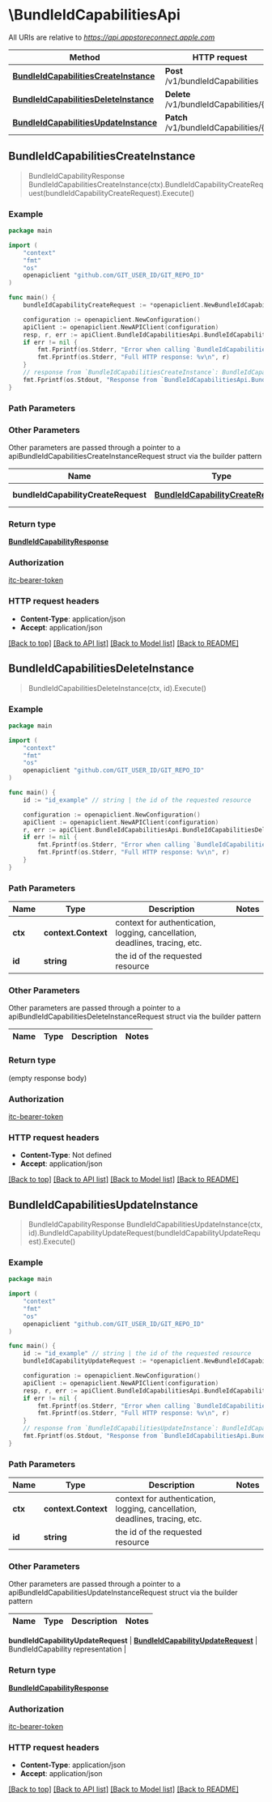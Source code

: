# \BundleIdCapabilitiesApi

All URIs are relative to *https://api.appstoreconnect.apple.com*

Method | HTTP request | Description
------------- | ------------- | -------------
[**BundleIdCapabilitiesCreateInstance**](BundleIdCapabilitiesApi.md#BundleIdCapabilitiesCreateInstance) | **Post** /v1/bundleIdCapabilities | 
[**BundleIdCapabilitiesDeleteInstance**](BundleIdCapabilitiesApi.md#BundleIdCapabilitiesDeleteInstance) | **Delete** /v1/bundleIdCapabilities/{id} | 
[**BundleIdCapabilitiesUpdateInstance**](BundleIdCapabilitiesApi.md#BundleIdCapabilitiesUpdateInstance) | **Patch** /v1/bundleIdCapabilities/{id} | 



## BundleIdCapabilitiesCreateInstance

> BundleIdCapabilityResponse BundleIdCapabilitiesCreateInstance(ctx).BundleIdCapabilityCreateRequest(bundleIdCapabilityCreateRequest).Execute()



### Example

```go
package main

import (
    "context"
    "fmt"
    "os"
    openapiclient "github.com/GIT_USER_ID/GIT_REPO_ID"
)

func main() {
    bundleIdCapabilityCreateRequest := *openapiclient.NewBundleIdCapabilityCreateRequest(*openapiclient.NewBundleIdCapabilityCreateRequestData("Type_example", *openapiclient.NewBundleIdCapabilityCreateRequestDataAttributes(openapiclient.CapabilityType("ICLOUD")), *openapiclient.NewBundleIdCapabilityCreateRequestDataRelationships(*openapiclient.NewBundleIdCapabilityCreateRequestDataRelationshipsBundleId(*openapiclient.NewBundleIdCapabilityCreateRequestDataRelationshipsBundleIdData("Type_example", "Id_example"))))) // BundleIdCapabilityCreateRequest | BundleIdCapability representation

    configuration := openapiclient.NewConfiguration()
    apiClient := openapiclient.NewAPIClient(configuration)
    resp, r, err := apiClient.BundleIdCapabilitiesApi.BundleIdCapabilitiesCreateInstance(context.Background()).BundleIdCapabilityCreateRequest(bundleIdCapabilityCreateRequest).Execute()
    if err != nil {
        fmt.Fprintf(os.Stderr, "Error when calling `BundleIdCapabilitiesApi.BundleIdCapabilitiesCreateInstance``: %v\n", err)
        fmt.Fprintf(os.Stderr, "Full HTTP response: %v\n", r)
    }
    // response from `BundleIdCapabilitiesCreateInstance`: BundleIdCapabilityResponse
    fmt.Fprintf(os.Stdout, "Response from `BundleIdCapabilitiesApi.BundleIdCapabilitiesCreateInstance`: %v\n", resp)
}
```

### Path Parameters



### Other Parameters

Other parameters are passed through a pointer to a apiBundleIdCapabilitiesCreateInstanceRequest struct via the builder pattern


Name | Type | Description  | Notes
------------- | ------------- | ------------- | -------------
 **bundleIdCapabilityCreateRequest** | [**BundleIdCapabilityCreateRequest**](BundleIdCapabilityCreateRequest.md) | BundleIdCapability representation | 

### Return type

[**BundleIdCapabilityResponse**](BundleIdCapabilityResponse.md)

### Authorization

[itc-bearer-token](../README.md#itc-bearer-token)

### HTTP request headers

- **Content-Type**: application/json
- **Accept**: application/json

[[Back to top]](#) [[Back to API list]](../README.md#documentation-for-api-endpoints)
[[Back to Model list]](../README.md#documentation-for-models)
[[Back to README]](../README.md)


## BundleIdCapabilitiesDeleteInstance

> BundleIdCapabilitiesDeleteInstance(ctx, id).Execute()



### Example

```go
package main

import (
    "context"
    "fmt"
    "os"
    openapiclient "github.com/GIT_USER_ID/GIT_REPO_ID"
)

func main() {
    id := "id_example" // string | the id of the requested resource

    configuration := openapiclient.NewConfiguration()
    apiClient := openapiclient.NewAPIClient(configuration)
    r, err := apiClient.BundleIdCapabilitiesApi.BundleIdCapabilitiesDeleteInstance(context.Background(), id).Execute()
    if err != nil {
        fmt.Fprintf(os.Stderr, "Error when calling `BundleIdCapabilitiesApi.BundleIdCapabilitiesDeleteInstance``: %v\n", err)
        fmt.Fprintf(os.Stderr, "Full HTTP response: %v\n", r)
    }
}
```

### Path Parameters


Name | Type | Description  | Notes
------------- | ------------- | ------------- | -------------
**ctx** | **context.Context** | context for authentication, logging, cancellation, deadlines, tracing, etc.
**id** | **string** | the id of the requested resource | 

### Other Parameters

Other parameters are passed through a pointer to a apiBundleIdCapabilitiesDeleteInstanceRequest struct via the builder pattern


Name | Type | Description  | Notes
------------- | ------------- | ------------- | -------------


### Return type

 (empty response body)

### Authorization

[itc-bearer-token](../README.md#itc-bearer-token)

### HTTP request headers

- **Content-Type**: Not defined
- **Accept**: application/json

[[Back to top]](#) [[Back to API list]](../README.md#documentation-for-api-endpoints)
[[Back to Model list]](../README.md#documentation-for-models)
[[Back to README]](../README.md)


## BundleIdCapabilitiesUpdateInstance

> BundleIdCapabilityResponse BundleIdCapabilitiesUpdateInstance(ctx, id).BundleIdCapabilityUpdateRequest(bundleIdCapabilityUpdateRequest).Execute()



### Example

```go
package main

import (
    "context"
    "fmt"
    "os"
    openapiclient "github.com/GIT_USER_ID/GIT_REPO_ID"
)

func main() {
    id := "id_example" // string | the id of the requested resource
    bundleIdCapabilityUpdateRequest := *openapiclient.NewBundleIdCapabilityUpdateRequest(*openapiclient.NewBundleIdCapabilityUpdateRequestData("Type_example", "Id_example")) // BundleIdCapabilityUpdateRequest | BundleIdCapability representation

    configuration := openapiclient.NewConfiguration()
    apiClient := openapiclient.NewAPIClient(configuration)
    resp, r, err := apiClient.BundleIdCapabilitiesApi.BundleIdCapabilitiesUpdateInstance(context.Background(), id).BundleIdCapabilityUpdateRequest(bundleIdCapabilityUpdateRequest).Execute()
    if err != nil {
        fmt.Fprintf(os.Stderr, "Error when calling `BundleIdCapabilitiesApi.BundleIdCapabilitiesUpdateInstance``: %v\n", err)
        fmt.Fprintf(os.Stderr, "Full HTTP response: %v\n", r)
    }
    // response from `BundleIdCapabilitiesUpdateInstance`: BundleIdCapabilityResponse
    fmt.Fprintf(os.Stdout, "Response from `BundleIdCapabilitiesApi.BundleIdCapabilitiesUpdateInstance`: %v\n", resp)
}
```

### Path Parameters


Name | Type | Description  | Notes
------------- | ------------- | ------------- | -------------
**ctx** | **context.Context** | context for authentication, logging, cancellation, deadlines, tracing, etc.
**id** | **string** | the id of the requested resource | 

### Other Parameters

Other parameters are passed through a pointer to a apiBundleIdCapabilitiesUpdateInstanceRequest struct via the builder pattern


Name | Type | Description  | Notes
------------- | ------------- | ------------- | -------------

 **bundleIdCapabilityUpdateRequest** | [**BundleIdCapabilityUpdateRequest**](BundleIdCapabilityUpdateRequest.md) | BundleIdCapability representation | 

### Return type

[**BundleIdCapabilityResponse**](BundleIdCapabilityResponse.md)

### Authorization

[itc-bearer-token](../README.md#itc-bearer-token)

### HTTP request headers

- **Content-Type**: application/json
- **Accept**: application/json

[[Back to top]](#) [[Back to API list]](../README.md#documentation-for-api-endpoints)
[[Back to Model list]](../README.md#documentation-for-models)
[[Back to README]](../README.md)

